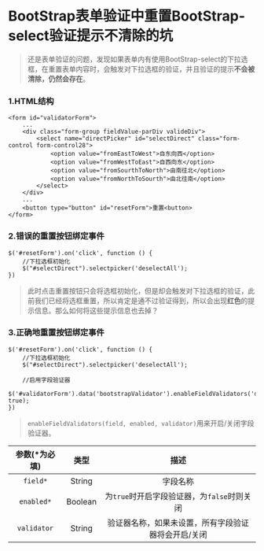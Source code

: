 # BootStrap表单验证中重置BootStrap-select验证提示不清除的坑

> 还是表单验证的问题，发现如果表单内有使用BootStrap-select的下拉选框，在重置表单内容时，会触发对下拉选框的验证，并且验证的提示**不会被清除，仍然会存在**。

### 1.HTML结构
```
<form id="validatorForm">
	...
	<div class="form-group fieldValue-parDiv valideDiv">
		<select name="directPicker" id="selectDirect" class="form-control form-control28">
    		<option value="fromEastToWest">自东向西</option>
            <option value="fromWestToEast">自西向东</option>
            <option value="fromSourthToNorth">由南往北</option>
            <option value="fromNorthToSourth">由北往南</option>
        </select>
	</div>
	...
	<button type="button" id="resetForm">重置<button>
</form>
```
### 2.错误的重置按钮绑定事件
```
$('#resetForm').on('click', function () {
	//下拉选框初始化
	$("#selectDirect").selectpicker('deselectAll');
})
```
> 此时点击重置按钮只会将选框初始化，但是却会触发对下拉选框的验证，此前我们已经将选框重置，所以肯定是通不过验证得到，所以会出现**红色**的提示信息。那么如何将这些提示信息也去掉？

### 3.正确地重置按钮绑定事件
```
$('#resetForm').on('click', function () {
	//下拉选框初始化
	$("#selectDirect").selectpicker('deselectAll');

	//启用字段验证器
	$('#validatorForm').data('bootstrapValidator').enableFieldValidators('directPicker', true);
})
```
> ``enableFieldValidators(field, enabled, validator)``用来开启/关闭字段验证器。

参数(*为必填) | 类型 | 描述
:-: | :-: | :-:
``field*`` | String | 字段名称
``enabled*`` | Boolean | 为``true``时开启字段验证器，为``false``时则关闭
``validator`` | String | 验证器名称，如果未设置，所有字段验证器将会开启/关闭